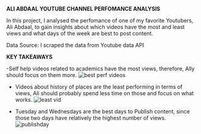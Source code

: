 
**ALI ABDAAL YOUTUBE CHANNEL PERFOMANCE ANALYSIS**

In this project, I analysed the perfomance of one of my favorite Youtubers, Ali Abdaal, to gain insights about which videos have the most and least views and what days of the week are best to post content. 

Data Source: I scraped the data from Youtube data API 

**KEY TAKEAWAYS**

-Self help videos related to academics have the most views, therefore, Ally should focus on them more. 
![best perf videos](https://github.com/rlnayituriki/Youtube_api_python/assets/111930857/39e00ea7-758c-482f-940f-861aa53e28e1)

- Videos about history of places are the least performing in terms of views, Ali should probably spend less time on those and focus on what works.
![least vid](https://github.com/rlnayituriki/Youtube_api_python/assets/111930857/350d6cfe-819c-4626-8d66-cd1dcdccab0d)

- Tuesday and Wednesdays are the best days to Publish content, since those two days have relatively the highest number of views.
![publishday](https://github.com/rlnayituriki/Youtube_api_python/assets/111930857/623570b4-72a6-41e5-8913-1e94e27b71d7)
